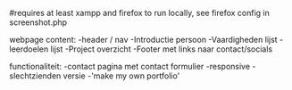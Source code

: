 #requires at least xampp and firefox to run locally, see firefox config in screenshot.php

webpage content:
-header / nav
-Introductie persoon
-Vaardigheden lijst
-leerdoelen lijst
-Project overzicht
-Footer met links naar contact/socials

functionaliteit:
-contact pagina met contact formulier
-responsive
-slechtzienden versie
-'make my own portfolio'

